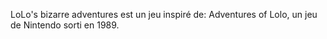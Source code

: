 LoLo's bizarre adventures est un jeu inspiré de: Adventures of Lolo, un jeu de Nintendo sorti en 1989.
